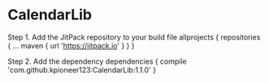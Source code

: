 # CalendarLib
Step 1. Add the JitPack repository to your build file
	allprojects {
		repositories {
			...
			maven { url 'https://jitpack.io' }
		}
	}
  
  Step 2. Add the dependency
  dependencies {
	        compile 'com.github.kpioneer123:CalendarLib:1.1.0'
	}
